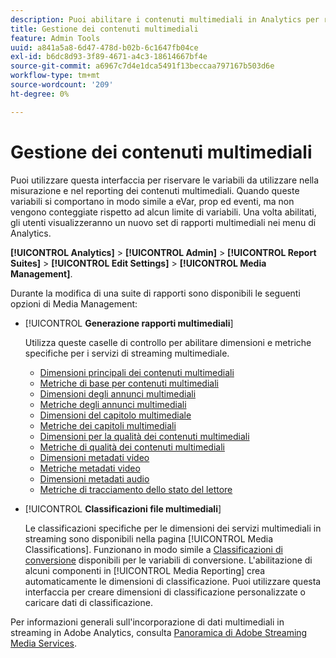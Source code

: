 ```yaml
---
description: Puoi abilitare i contenuti multimediali in Analytics per riservare un set speciale di variabili di soluzioni multimediali da utilizzare nelle attività di misurazione e reporting.
title: Gestione dei contenuti multimediali
feature: Admin Tools
uuid: a841a5a8-6d47-478d-b02b-6c1647fb04ce
exl-id: b6dc8d93-3f89-4671-a4c3-18614667bf4e
source-git-commit: a6967c7d4e1dca5491f13beccaa797167b503d6e
workflow-type: tm+mt
source-wordcount: '209'
ht-degree: 0%

---
```


# Gestione dei contenuti multimediali

Puoi utilizzare questa interfaccia per riservare le variabili da utilizzare nella misurazione e nel reporting dei contenuti multimediali. Quando queste variabili si comportano in modo simile a eVar, prop ed eventi, ma non vengono conteggiate rispetto ad alcun limite di variabili. Una volta abilitati, gli utenti visualizzeranno un nuovo set di rapporti multimediali nei menu di Analytics.

**[!UICONTROL Analytics]** > **[!UICONTROL Admin]** > **[!UICONTROL Report Suites]** > **[!UICONTROL Edit Settings]** > **[!UICONTROL Media Management]**.

Durante la modifica di una suite di rapporti sono disponibili le seguenti opzioni di Media Management:

* [!UICONTROL **Generazione rapporti multimediali**]

  Utilizza queste caselle di controllo per abilitare dimensioni e metriche specifiche per i servizi di streaming multimediale.

   * [Dimensioni principali dei contenuti multimediali](/help/components/dimensions/sm-core.md)
   * [Metriche di base per contenuti multimediali](/help/components/metrics/sm-core.md)
   * [Dimensioni degli annunci multimediali](/help/components/dimensions/sm-ads.md)
   * [Metriche degli annunci multimediali](/help/components/metrics/sm-ads.md)
   * [Dimensioni del capitolo multimediale](/help/components/dimensions/sm-chapters.md)
   * [Metriche dei capitoli multimediali](/help/components/metrics/sm-chapters.md)
   * [Dimensioni per la qualità dei contenuti multimediali](/help/components/dimensions/sm-quality.md)
   * [Metriche di qualità dei contenuti multimediali](/help/components/metrics/sm-quality.md)
   * [Dimensioni metadati video](/help/components/dimensions/sm-video-metadata.md)
   * [Metriche metadati video](/help/components/metrics/sm-video-metadata.md)
   * [Dimensioni metadati audio](/help/components/dimensions/sm-audio-metadata.md)
   * [Metriche di tracciamento dello stato del lettore](/help/components/metrics/sm-player-state.md)

* [!UICONTROL **Classificazioni file multimediali**]

  Le classificazioni specifiche per le dimensioni dei servizi multimediali in streaming sono disponibili nella pagina [!UICONTROL Media Classifications]. Funzionano in modo simile a [Classificazioni di conversione](/help/admin/tools/manage-rs/edit-settings/conversion-var-admin/conversion-classifications.md) disponibili per le variabili di conversione. L&#39;abilitazione di alcuni componenti in [!UICONTROL Media Reporting] crea automaticamente le dimensioni di classificazione. Puoi utilizzare questa interfaccia per creare dimensioni di classificazione personalizzate o caricare dati di classificazione.

Per informazioni generali sull&#39;incorporazione di dati multimediali in streaming in Adobe Analytics, consulta [Panoramica di Adobe Streaming Media Services](https://experienceleague.adobe.com/it/docs/media-analytics/using/media-overview).
